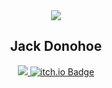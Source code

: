 <div id="header" align="center">
  <img src="https://media-exp1.licdn.com/dms/image/D4E16AQGf3NQrdi4gdw/profile-displaybackgroundimage-shrink_350_1400/0/1663160085944?e=1669248000&v=beta&t=T1Q8yHGeCeEWl_T4C8XswB9WQ6P0hk56ixDwgzgkzbE">
  <h2>Jack Donohoe</h2>
  <div id="badges">
  <a href="https://www.linkedin.com/in/jack-donohoe02/">
  <img src="https://img.shields.io/badge/LinkedIn-blue?logo=linkedin&logoColor=white&style=for-the-badge">
  </a>
  <a href="https://valkimir.itch.io/">
  <img src="https://img.shields.io/badge/itch.io-red?style=for-the-badge&logo=itch.io&logoColor=white" alt="itch.io Badge"/>
  </a>
  </div>
</div>
